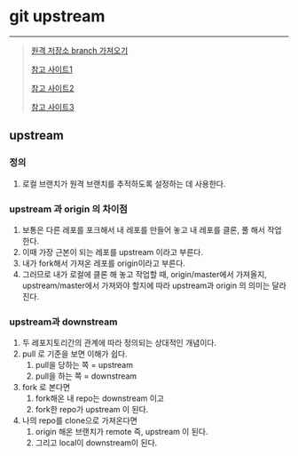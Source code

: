 # git upstream 

---

>[원격 저장소 branch 가져오기](https://cjh5414.github.io/get-git-remote-branch/)
>
>[참고 사이트1](https://dev200ok.blogspot.com/2020/09/git-git-upstream-origin.html)
>
>[참고 사이트2](https://velog.io/@rkio/Git-upstream-origin%EC%97%90-%EB%8C%80%ED%95%98%EC%97%AC)
>
>[참고 사이트3](https://m.blog.naver.com/PostView.naver?blogId=sqlpro&logNo=222555029055&categoryNo=18&proxyReferer=)

## upstream

### 정의

1. 로컬 브랜치가 원격 브랜치를 추적하도록 설정하는 데 사용한다. 

### upstream 과 origin 의 차이점 

1. 보통은 다른 레포를 포크해서 내 레포를 만들어 놓고 내 레포를 클론, 풀 해서 작업한다. 
2. 이때 가장 근본이 되는 레포를 upstream 이라고 부른다. 
3. 내가 fork해서 가져온 레포를 origin이라고 부른다. 
4. 그러므로 내가 로컬에 클론 해 놓고 작업할 때, origin/master에서 가져올지, upstream/master에서 가져와야 할지에 따라 upstream과 origin 의 의미는 달라진다. 

### upstream과 downstream

1. 두 레포지토리간의 관계에 따라 정의되는 상대적인 개념이다. 
2. pull 로 기준을 보면 이해가 쉽다. 
   1. pull을 당하는 쪽 = upstream
   2. pull을 하는 쪽 = downstream
3. fork 로 본다면 
   1. fork해온 내 repo는 downstream 이고 
   2. fork한 repo가 upstream 이 된다. 
4. 나의 repo를 clone으로 가져온다면 
   1. origin 해온 브랜치가 remote 즉, upstream 이 된다. 
   2. 그리고 local이 downstream이 된다. 





